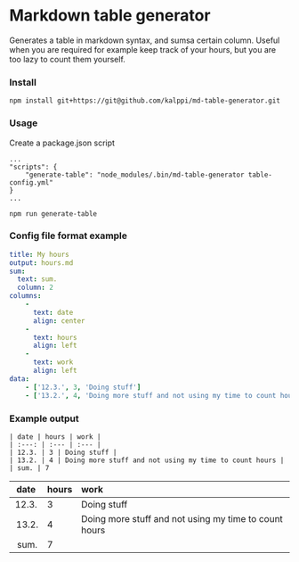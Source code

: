 # Markdown table generator

Generates a table in markdown syntax, and sumsa certain column.
Useful when you are required for example keep track of your hours, but you are too lazy to count them yourself.

### Install
`npm install git+https://git@github.com/kalppi/md-table-generator.git`

### Usage
Create a package.json script
```
...
"scripts": {
	"generate-table": "node_modules/.bin/md-table-generator table-config.yml"
}
...
```

`npm run generate-table`

### Config file format example
```yaml
title: My hours
output: hours.md
sum:
  text: sum.
  column: 2
columns:
    -
      text: date
      align: center
    -
      text: hours
      align: left 
    -
      text: work
      align: left
data:
    - ['12.3.', 3, 'Doing stuff']
    - ['13.2.', 4, 'Doing more stuff and not using my time to count hours']

```

### Example output
```
| date | hours | work | 
| :---: | :--- | :--- | 
| 12.3. | 3 | Doing stuff | 
| 13.2. | 4 | Doing more stuff and not using my time to count hours | 
| sum. | 7
```

| date | hours | work | 
| :---: | :--- | :--- | 
| 12.3. | 3 | Doing stuff | 
| 13.2. | 4 | Doing more stuff and not using my time to count hours | 
| sum. | 7
